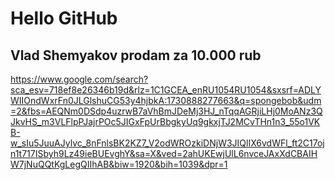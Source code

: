 # Hello GitHub 
## Vlad Shemyakov prodam za 10.000 rub

https://www.google.com/search?sca_esv=718ef8e26346b19d&rlz=1C1GCEA_enRU1054RU1054&sxsrf=ADLYWIIOndWxrFn0JLGlshuCG53y4hjbkA:1730888277663&q=spongebob&udm=2&fbs=AEQNm0DSdp4uzrwB7aVhBmJDeMj3HJ_nTqqAGRjiLHj0MoANz3QJkvHS_m3VLFlpPJajrPOc5JIGxFpUrBbgkyUq9gkxjTJ2MCvTHn1n3_55o1VKB-w_sIu5JuuAJylvc_8nFnlsBK2KZ7_V2odWROzkiDNjW3JIQlIX6vdWFl_ft2C17ojn1t717ISbyh9Lz49ieBUEvghY&sa=X&ved=2ahUKEwjUlL6nvceJAxXdCBAIHW7jNuQQtKgLegQIIhAB&biw=1920&bih=1039&dpr=1
